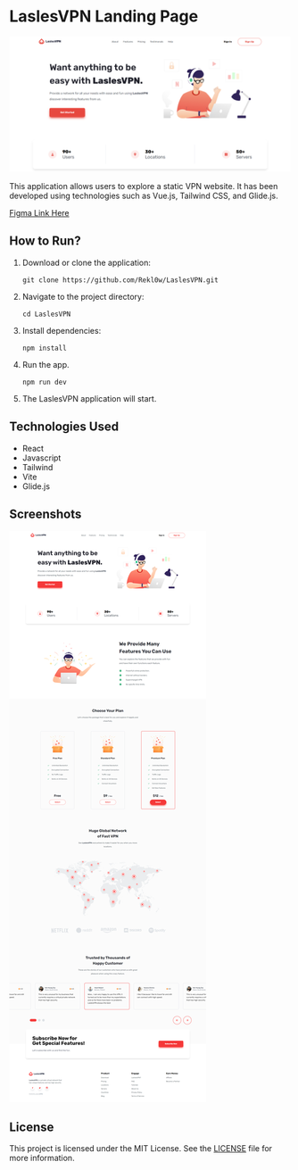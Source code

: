 # LaslesVPN Landing Page 

![LaslesVPN Screenshot](./img/home.png)

This application allows users to explore a static VPN website. It has been developed using technologies such as Vue.js, Tailwind CSS, and Glide.js.

[Figma Link Here](https://www.figma.com/community/file/858999227165747995/freebies-landingpage-laslesvpn?searchSessionId=lsh8v38f-3va7guzfvxh)

## How to Run?

1. Download or clone the application:

    ```
    git clone https://github.com/Rekl0w/LaslesVPN.git
    ```

2. Navigate to the project directory:

    ```
    cd LaslesVPN
    ```

3. Install dependencies:

    ```
    npm install
    ```

4. Run the app.

    ```
    npm run dev
    ```

5. The LaslesVPN application will start.

## Technologies Used

- React
- Javascript
- Tailwind
- Vite
- Glide.js

## Screenshots

![LaslesVPN Screenshot](./img/landing.png)

## License

This project is licensed under the MIT License. See the [LICENSE](LICENSE) file for more information.

